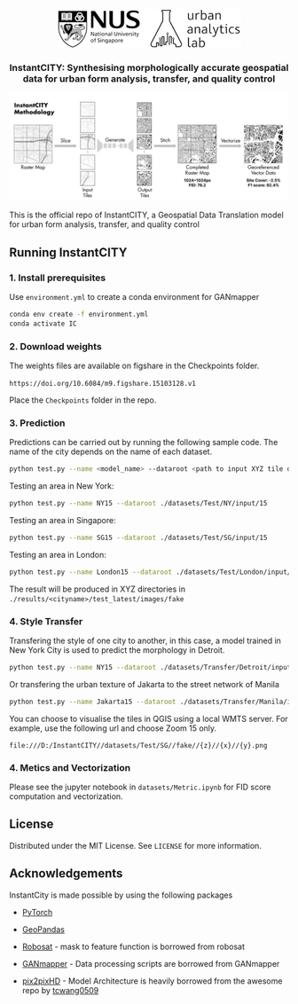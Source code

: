
<p align="center">
  <a href="https://ual.sg/">
    <img src="images/logo.jpg" alt="Logo">
  </a>
  <h3 align="center">InstantCITY: Synthesising morphologically accurate geospatial data for urban form analysis, transfer, and quality control</h3>
  <a >
    <img src="images/Pipeline.png" alt="Logo">
  </a>
</p>

This is the official repo of InstantCITY, a Geospatial Data Translation model for urban form analysis, transfer, and quality control

## Running InstantCITY 
### 1. Install prerequisites

Use `environment.yml` to create a conda environment for GANmapper

  ```sh
  conda env create -f environment.yml
  conda activate IC
  ```

### 2. Download weights
The weights files are available on figshare in the Checkpoints folder.

```https://doi.org/10.6084/m9.figshare.15103128.v1```

Place the `Checkpoints` folder in the repo.
### 3. Prediction
Predictions can be carried out by running the following sample code. The name of the city depends on the name of each dataset.

 ```sh
 python test.py --name <model_name> --dataroot <path to input XYZ tile dir with street networks> 
  ```

Testing an area in New York:
 ```sh
 python test.py --name NY15 --dataroot ./datasets/Test/NY/input/15 
  ```

Testing an area in Singapore:
 ```sh
python test.py --name SG15 --dataroot ./datasets/Test/SG/input/15 
  ```

Testing an area in London:
 ```sh
python test.py --name London15 --dataroot ./datasets/Test/London/input/15 
  ```

The result will be produced in XYZ directories in `./results/<cityname>/test_latest/images/fake`

### 4. Style Transfer
Transfering the style of one city to another, in this case, a model trained in New York City is used to predict the morphology in Detroit.
 ```sh
python test.py --name NY15 --dataroot ./datasets/Transfer/Detroit/input/15
  ```

Or transfering the urban texture of Jakarta to the street network of Manila

 ```sh
python test.py --name Jakarta15 --dataroot ./datasets/Transfer/Manila/input/15
  ```

You can choose to visualise the tiles in QGIS using a local WMTS server.
For example, use the following url and choose Zoom 15 only.
```
file:///D:/InstantCITY//datasets/Test/SG//fake//{z}//{x}//{y}.png
```

### 4. Metics and Vectorization

Please see the jupyter notebook in `datasets/Metric.ipynb` for FID score computation and vectorization.

## License

Distributed under the MIT License. See `LICENSE` for more information.

<!-- ## Citation

If you like this work and would like to use it in a scientific context, please cite this article.
```
@misc{wu2021ganmapper,
      title={GANmapper: geographical content filling}, 
      author={Abraham Noah Wu and Filip Biljecki},
      year={2021},
      eprint={2108.04232},
      archivePrefix={arXiv},
      primaryClass={cs.CV}
}
``` -->

## Acknowledgements

InstantCity is made possible by using the following packages

* [PyTorch](https://pytorch.org/)
* [GeoPandas](https://geopandas.org/)
* [Robosat](https://github.com/mapbox/robosat) - 
 mask to feature function is borrowed from robosat
* [GANmapper](https://github.com/ualsg/GANmapper) - 
Data processing scripts are borrowed from GANmapper

* [pix2pixHD](https://github.com/NVIDIA/pix2pixHD) - 
Model Architecture is heavily borrowed from the awesome repo by [tcwang0509](https://github.com/tcwang0509)